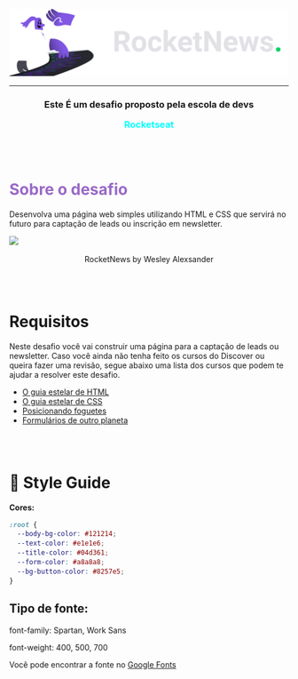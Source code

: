 <p Align='center'>

<img src="./assets/logo.svg">

</p>

---

<h3 Align="center">
  Este É um desafio proposto pela escola de devs <span >
  
  <a hrf="https://www.rocketseat.com.br/" style="color: cyan; font-weight: bold;">Rocketseat</a>
  
</h3>

<br/>
<br/>

<h1 style="Color: #9969C7">Sobre o desafio</h1>

<p>
Desenvolva uma página web simples utilizando HTML e CSS que servirá no futuro para captação de leads ou inscrição em newsletter.
</p>

<p>
<img src="./assets/rocketnews.png">
</p>

<p Align="center">
<a hrf="https://wesley-alexsander.github.io/Desafio-RocketNews-/">RocketNews by Wesley Alexsander</a>
</p>



<br/>
<br/>

# **Requisitos**

Neste desafio você vai construir uma página para a captação de leads ou newsletter. Caso você ainda não tenha feito os cursos do Discover ou queira fazer uma revisão, segue abaixo uma lista dos cursos que podem te ajudar a resolver este desafio.

- [O guia estelar de HTML](https://app.rocketseat.com.br/node/o-guia-estelar-de-html)
- [O guia estelar de CSS](https://app.rocketseat.com.br/node/o-guia-estelar-de-css)
- [Posicionando foguetes](https://app.rocketseat.com.br/node/posicionando-foguetes)
- [Formulários de outro planeta](https://app.rocketseat.com.br/node/formularios-de-outro-planeta)

<br/>
<br/>

# 🎨 **Style Guide**

**Cores:**

```css
:root {
  --body-bg-color: #121214;
  --text-color: #e1e1e6;
  --title-color: #04d361;
  --form-color: #a8a8a8;
  --bg-button-color: #8257e5;
}
```

## **Tipo de fonte:**


font-family: Spartan, Work Sans

font-weight: 400, 500, 700

Você pode encontrar a fonte no [Google Fonts](https://fonts.google.com/)
